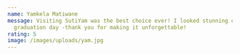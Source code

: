 ```yaml
---
name: Yamkela Matiwane
message: Visiting SutiYam was the best choice ever! I looked stunning on my
  graduation day -thank you for making it unforgettable!
rating: 5
image: /images/uploads/yam.jpg
---
```

